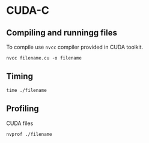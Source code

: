 # CUDA-C

## Compiling and runningg files
To compile use `nvcc` compiler provided in CUDA toolkit. 
```
nvcc filename.cu -o filename
```

## Timing
```
time ./filename
```

## Profiling
CUDA files
```
nvprof ./filename
```
